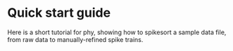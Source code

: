 # Quick start guide

Here is a short tutorial for phy, showing how to spikesort a sample data file, from raw data to manually-refined spike trains.


